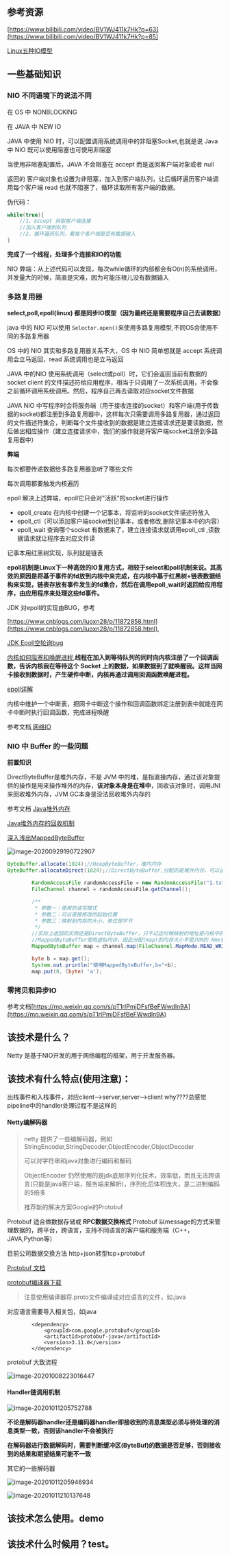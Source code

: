 ## 参考资源

[https://www.bilibili.com/video/BV1WJ411k7Hk?p=63](https://www.bilibili.com/video/BV1WJ411k7Hk?p=85)

[Linux五种IO模型](https://juejin.im/post/6844903687626686472)

## 一些基础知识

### NIO 不同语境下的说法不同

在 OS 中 NONBLOCKING

在 JAVA 中 NEW IO

JAVA 中使用 NIO 时，可以配置调用系统调用中的非阻塞Socket,也就是说 Java 中 NIO 既可以使用阻塞也可使用非阻塞

当使用非阻塞配置后，JAVA 不会阻塞在 accept 而是返回客户端对象或者 null 

返回的 客户端对象也设置为非阻塞，加入到客户端队列，让后循环遍历客户端调用每个客户端 read 也就不阻塞了，循环读取所有客户端的数据。

伪代码：

```java
while(true){
    //1、accept 获取客户端连接
    //加入客户端到队列
    //2、循环遍历队列，看每个客户端是否有数据输入
}
```

**完成了一个线程，处理多个连接和IO的功能**

NIO 弊端：从上述代码可以发现，每次while循环的内部都会有O(n)的系统调用，并发量大的时候，简直是灾难，因为可能压根儿没有数据输入

### 多路复用器

**select,poll,epoll(linux) 都是同步IO模型（因为最终还是需要程序自己去读数据）**

java 中的 NIO 可以使用 `Selector.open()`来使用多路复用模型,不同OS会使用不同的多路复用器

OS 中的 NIO 其实和多路复用器关系不大，OS 中 NIO 简单想就是 accept 系统调用会立马返回，read 系统调用也是立马返回

JAVA 中的NIO 使用系统调用（select或poll）时，它们会返回当前有数据的socket client 的文件描述符给应用程序，相当于只调用了一次系统调用，不会像之前循环调用系统调用。然后，程序自己再去读取对应socket文件数据

JAVA NIO 中写程序时会将服务端（用于接收连接的socket）和客户端(用于传数据的socket)都注册到多路复用器中，这样每次只需要调用多路复用器，通过返回的文件描述符集合，判断每个文件接收到的数据是建立连接请求还是要读数据，然后做出相应操作（建立连接请求中，我们的操作就是将客户端socket注册到多路复用器中）

**弊端**

每次都要传递数据给多路复用器监听了哪些文件

每次调用都要触发内核遍历



epoll 解决上述弊端，epoll它只会对"活跃"的socket进行操作

- epoll_create 在内核中创建一个记事本，将监听的socket文件描述符放入
- epoll_ctl（可以添加客户端socket到记事本，或者修改,删除记事本中的内容）
- epoll_wait 查询哪个socket 有数据来了，建立连接请求就调用epoll_ctl ,读数据请求就让程序去对应文件读

记事本用红黑树实现，队列就是链表



**epoll机制是Linux下一种高效的IO复用方式，相较于select和poll机制来说。其高效的原因是将基于事件的fd放到内核中来完成，在内核中基于红黑树+链表数据结构来实现，链表存放有事件发生的fd集合，然后在调用epoll_wait时返回给应用程序，由应用程序来处理这些fd事件。**

JDK 对epoll的实现由BUG，参考

[https://www.cnblogs.com/luoxn28/p/11872858.html](https://www.cnblogs.com/luoxn28/p/11872858.html),

[JDK Epoll空轮询bug](https://www.jianshu.com/p/3ec120ca46b2)

[内核如何阻塞和唤醒进程](https://www.jianshu.com/p/11adc779719a),**线程在加入到等待队列的同时向内核注册了一个回调函数，告诉内核我在等待这个 Socket 上的数据，如果数据到了就唤醒我。这样当网卡接收到数据时，产生硬件中断，内核再通过调用回调函数唤醒进程。**

[epoll详解](https://zhuanlan.zhihu.com/p/63179839)

内核中维护一个中断表，把网卡中断这个操作和回调函数绑定注册到表中就能在网卡中断时执行回调函数，完成进程唤醒

参考文档,[网络IO](https://blog.csdn.net/sinat_42483341/category_10210911.html)

### NIO 中 Buffer 的一些问题

**前置知识**

DirectByteBuffer是堆外内存，不是 JVM 中的堆，是指直接内存，通过该对象提供的操作是用来操作堆外的内存，**该对象本身是在堆中**，回收该对象时，调用JNI来回收堆外内存，JVM GC本身是没法回收堆外内存的

参考文档 [Java堆外内存](https://blog.csdn.net/qq_21125183/article/details/88701156)

[Java堆外内存的回收机制](https://www.jianshu.com/p/e45c1f8f3ada)

[深入浅出MappedByteBuffer](https://www.jianshu.com/p/f90866dcbffc)

![image-20200929190722907](https://my-image-blog.oss-cn-beijing.aliyuncs.com/img/20200929190730.png)

```java
ByteBuffer.allocate(1024);//HeapByteBuffer，堆内内存
ByteBuffer.allocateDirect(1024);//DirectByteBuffer,分配的是堆外内存，可以通过-XX:MaxDirectMemorySize来指定最大的堆外内存

        RandomAccessFile randomAccessFile = new RandomAccessFile("1.txt","rw");
        FileChannel channel = randomAccessFile.getChannel();

        /**
         * 参数一：使用的读写模式
         * 参数二：可以直接修改的起始位置
         * 参数三：映射到内存的大小，单位是字节
         */
		//实际上返回的实例还是DirectByteBuffer，只不过这时候映射的地址是内核中的pagecache,MappedByteBuffer对象还是在堆中
		//MappedByteBuffer使用虚拟内存，因此分配(map)的内存大小不受JVM的-Xmx参数限制，但是也是有大小限制的。
        MappedByteBuffer map = channel.map(FileChannel.MapMode.READ_WRITE, 0, 5);

        byte b = map.get();
        System.out.println("使用MappedByteBuffer,b="+b);
        map.put(0, (byte) 'a');
```

### 零拷贝和异步IO

参考文档[https://mp.weixin.qq.com/s/pT1rlPmjDFsfBeFWwdln9A](https://mp.weixin.qq.com/s/pT1rlPmjDFsfBeFWwdln9A)



## 该技术是什么？

Netty 是基于NIO开发的用于网络编程的框架，用于开发服务器。

## 该技术有什么特点(使用注意)：

出栈事件和入栈事件，对应client-->server,server-->client  why????总感觉pipeline中的handler处理过程不是这样的



#### Netty编解码器

> netty 提供了一些编解码器，例如StringEncoder,StringDecoder,ObjectEncoder,ObjectDecoder
>
> 可以对字符串和java对象进行编码和解码
>
> ObjectEncoder 仍然使用的是jdk底层序列化技术，效率低，而且无法跨语言(只能是java客户端，服务端来解析)，序列化后体积庞大，是二进制编码的5倍多
>
> 推荐新的解决方案Google的Protobuf

Protobuf 适合做数据存储或 **RPC数据交换格式**
Protobuf 以message的方式来管理数据的，跨平台，跨语言，支持不同语言的客户端和服务端（C++，JAVA,Python等）

目前公司数据交换方法 http+json转型tcp+protobuf

[Protobuf 文档](https://developers.google.com/protocol-buffers/)

[protobuf编译器下载](https://github.com/protocolbuffers/protobuf/blob/master/src/README.md)

> 注意使用编译器将.proto文件编译成对应语言的文件，如.java

对应语言需要导入相关包，如java

```
        <dependency>
            <groupId>com.google.protobuf</groupId>
            <artifactId>protobuf-java</artifactId>
            <version>3.11.0</version>
        </dependency>
```



protobuf 大致流程

![image-20201008223016447](https://my-image-blog.oss-cn-beijing.aliyuncs.com/img/20201008223030.png)

#### Handler链调用机制

![image-20201011205752788](https://my-image-blog.oss-cn-beijing.aliyuncs.com/img/20201011205759.png)

**不论是解码器handler还是编码器handler即接收到的消息类型必须与待处理的消息类型一致，否则该handler不会被执行**

**在解码器进行数据解码时，需要判断缓冲区(ByteBuf)的数据是否足够，否则接收到的结果和期望结果可能不一致**

其它的一些解码器

![image-20201011205946934](https://my-image-blog.oss-cn-beijing.aliyuncs.com/img/20201011205947.png)

![image-20201011210137648](https://my-image-blog.oss-cn-beijing.aliyuncs.com/img/20201011210137.png)



## 该技术怎么使用。demo

## 该技术什么时候用？test。

